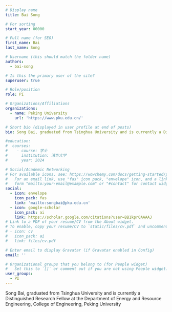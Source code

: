 ```yaml
---
# Display name
title: Bai Song

# For sorting
start_year: 00000

# Full name (for SEO)
first_name: Bai
last_name: Song

# Username (this should match the folder name)
authors:
  - bai-song

# Is this the primary user of the site?
superuser: true

# Role/position
role: PI

# Organizations/Affiliations
organizations:
  - name: Peking University
    url: 'https://www.pku.edu.cn/'

# Short bio (displayed in user profile at end of posts)
bio: Song Bai, graduated from Tsinghua University and is currently a Distinguished Research Fellow at the Department of Energy and Resource Engineering, College of Engineering, Peking University

#education:
#  courses:
#    - course: 学士
#      institution: 清华大学
#      year: 2024

# Social/Academic Networking
# For available icons, see: https://wowchemy.com/docs/getting-started/page-builder/#icons
#   For an email link, use "fas" icon pack, "envelope" icon, and a link in the
#   form "mailto:your-email@example.com" or "#contact" for contact widget.
social:
  - icon: envelope
    icon_pack: fas
    link: 'mailto:songbai@pku.edu.cn'
  - icon: google-scholar
    icon_pack: ai
    link: https://scholar.google.com/citations?user=BB1kpr0AAAAJ
# Link to a PDF of your resume/CV from the About widget.
# To enable, copy your resume/CV to `static/files/cv.pdf` and uncomment the lines below.
# - icon: cv
#   icon_pack: ai
#   link: files/cv.pdf

# Enter email to display Gravatar (if Gravatar enabled in Config)
email: ''

# Organizational groups that you belong to (for People widget)
#   Set this to `[]` or comment out if you are not using People widget.
user_groups:
  - PI
---
```


Song Bai, graduated from Tsinghua University and is currently a Distinguished Research Fellow at the Department of Energy and Resource Engineering, College of Engineering, Peking University
